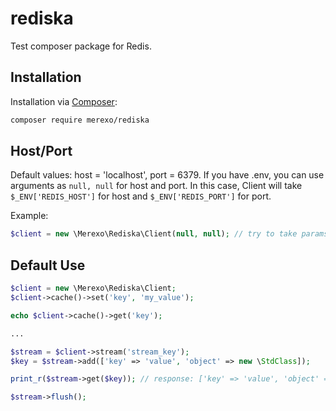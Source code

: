 rediska
==========

Test composer package for Redis.

## Installation

Installation via [Composer](https://getcomposer.org/):
```bash
composer require merexo/rediska
```

## Host/Port

Default values: host = 'localhost', port = 6379. If you have .env, you can use arguments as ```null, null``` for host and port. In this case, Client will take ```$_ENV['REDIS_HOST']``` for host and ```$_ENV['REDIS_PORT']``` for port.

Example:
```php
$client = new \Merexo\Rediska\Client(null, null); // try to take params from .env 
```

## Default Use

```php
$client = new \Merexo\Rediska\Client;
$client->cache()->set('key', 'my_value');

echo $client->cache()->get('key');

...

$stream = $client->stream('stream_key');
$key = $stream->add(['key' => 'value', 'object' => new \StdClass]);

print_r($stream->get($key)); // response: ['key' => 'value', 'object' => new \StdClass]

$stream->flush();
```